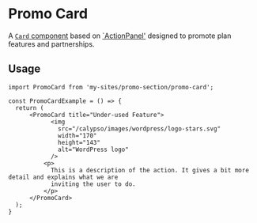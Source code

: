 Promo Card
==========

A [`Card` component](../../components/card) based on [`ActionPanel'](../../components/action-panel) designed to promote plan features and partnerships.

## Usage

```es6
import PromoCard from 'my-sites/promo-section/promo-card';

const PromoCardExample = () => {
  return (
      <PromoCard title="Under-used Feature">
            <img
              src="/calypso/images/wordpress/logo-stars.svg"
              width="170"
              height="143"
              alt="WordPress logo"
            />
          <p>
            This is a description of the action. It gives a bit more detail and explains what we are
            inviting the user to do.
          </p>
      </PromoCard>
  );
}
```
